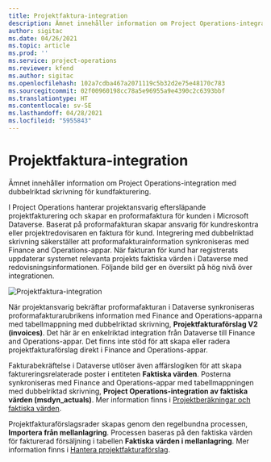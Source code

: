 ```yaml
---
title: Projektfaktura-integration
description: Ämnet innehåller information om Project Operations-integration med dubbelriktad skrivning för kundfakturering.
author: sigitac
ms.date: 04/26/2021
ms.topic: article
ms.prod: ''
ms.service: project-operations
ms.reviewer: kfend
ms.author: sigitac
ms.openlocfilehash: 102a7cdba467a2071119c5b32d2e75e48170c783
ms.sourcegitcommit: 02f00960198cc78a5e96955a9e4390c2c6393bbf
ms.translationtype: HT
ms.contentlocale: sv-SE
ms.lasthandoff: 04/28/2021
ms.locfileid: "5955843"
---
```

# <a name="project-invoice-integration"></a>Projektfaktura-integration

Ämnet innehåller information om Project Operations-integration med dubbelriktad skrivning för kundfakturering.

I Project Operations hanterar projektansvarig eftersläpande projektfakturering och skapar en proformafaktura för kunden i Microsoft Dataverse. Baserat på proformafakturan skapar ansvarig för kundreskontra eller projektredovisaren en faktura för kund. Integrering med dubbelriktad skrivning säkerställer att proformafakturainformation synkroniseras med Finance and Operations-appar. När fakturan för kund har registrerats uppdaterar systemet relevanta projekts faktiska värden i Dataverse med redovisningsinformationen. Följande bild ger en översikt på hög nivå över integrationen.

   ![Projektfaktura-integration](./media/DW5Invoicing.png)

När projektansvarig bekräftar proformafakturan i Dataverse synkroniseras proformafakturarubrikens information med Finance and Operations-apparna med tabellmappning med dubbelriktad skrivning, **Projektfakturaförslag V2 (invoices)**. Det här är en enkelriktad integration från Dataverse till Finance and Operations-appar. Det finns inte stöd för att skapa eller radera projektfakturaförslag direkt i Finance and Operations-appar.

Fakturabekräftelse i Dataverse utlöser även affärslogiken för att skapa faktureringsrelaterade poster i entiteten **Faktiska värden**. Posterna synkroniseras med Finance and Operations-appar med tabellmappningen med dubbelriktad skrivning, **Project Operations-integration av faktiska värden (msdyn\_actuals)**. Mer information finns i [Projektberäkningar och faktiska värden](resource-dual-write-estimates-actuals.md). 

Projektfakturaförslagsrader skapas genom den regelbundna processen, **Importera från mellanlagring**. Processen baseras på den faktiska värden för fakturerad försäljning i tabellen **Faktiska värden i mellanlagring**. Mer information finns i [Hantera projektfakturaförslag](../invoicing/format-update-project-invoice-proposals.md#create-project-invoice-proposals). 
